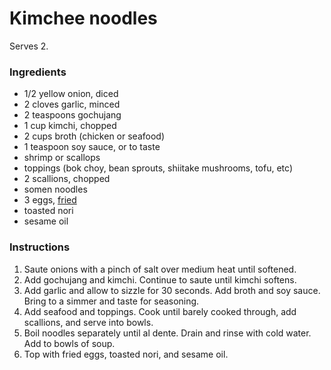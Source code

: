 # Kimchee noodles

Serves 2.

### Ingredients

- 1/2 yellow onion, diced
- 2 cloves garlic, minced
- 2 teaspoons gochujang
- 1 cup kimchi, chopped
- 2 cups broth (chicken or seafood)
- 1 teaspoon soy sauce, or to taste
- shrimp or scallops
- toppings (bok choy, bean sprouts, shiitake mushrooms, tofu, etc)
- 2 scallions, chopped
- somen noodles
- 3 eggs, [fried](fried-eggs.md)
- toasted nori
- sesame oil

### Instructions

1. Saute onions with a pinch of salt over medium heat until softened.
2. Add gochujang and kimchi. Continue to saute until kimchi softens.
3. Add garlic and allow to sizzle for 30 seconds. Add broth and soy sauce. Bring to a simmer and taste for seasoning.
4. Add seafood and toppings. Cook until barely cooked through, add scallions, and serve into bowls.
6. Boil noodles separately until al dente. Drain and rinse with cold water. Add to bowls of soup.
7. Top with fried eggs, toasted nori, and sesame oil.